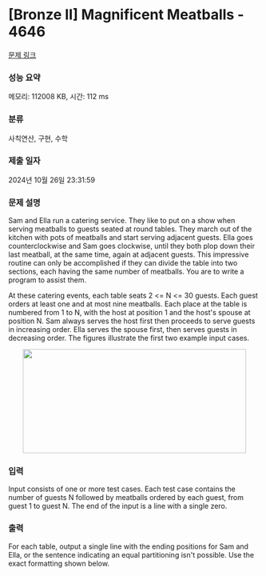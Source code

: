 # [Bronze II] Magnificent Meatballs - 4646 

[문제 링크](https://www.acmicpc.net/problem/4646) 

### 성능 요약

메모리: 112008 KB, 시간: 112 ms

### 분류

사칙연산, 구현, 수학

### 제출 일자

2024년 10월 26일 23:31:59

### 문제 설명

<p>Sam and Ella run a catering service. They like to put on a show when serving meatballs to guests seated at round tables. They march out of the kitchen with pots of meatballs and start serving adjacent guests. Ella goes counterclockwise and Sam goes clockwise, until they both plop down their last meatball, at the same time, again at adjacent guests. This impressive routine can only be accomplished if they can divide the table into two sections, each having the same number of meatballs. You are to write a program to assist them.</p>

<p>At these catering events, each table seats 2 <= N <= 30 guests. Each guest orders at least one and at most nine meatballs. Each place at the table is numbered from 1 to N, with the host at position 1 and the host's spouse at position N. Sam always serves the host first then proceeds to serve guests in increasing order. Ella serves the spouse first, then serves guests in decreasing order. The figures illustrate the first two example input cases.</p>

<p style="text-align:center"><img alt="" src="https://onlinejudgeimages.s3-ap-northeast-1.amazonaws.com/problem/4646/1.png" style="height:208px; width:447px"></p>

### 입력 

 <p>Input consists of one or more test cases. Each test case contains the number of guests N followed by meatballs ordered by each guest, from guest 1 to guest N. The end of the input is a line with a single zero.</p>

### 출력 

 <p>For each table, output a single line with the ending positions for Sam and Ella, or the sentence indicating an equal partitioning isn't possible. Use the exact formatting shown below.</p>

